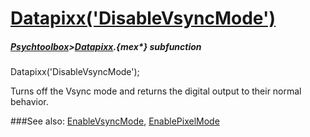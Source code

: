 # [Datapixx('DisableVsyncMode')](Datapixx-DisableVsyncMode) 
##### [Psychtoolbox](Psychtoolbox)>[Datapixx](Datapixx).{mex*} subfunction

Datapixx('DisableVsyncMode');

Turns off the Vsync mode and returns the digital output to their normal  
behavior.  
  


###See also:
[EnableVsyncMode](Datapixx-EnableVsyncMode), [EnablePixelMode](Datapixx-EnablePixelMode)
